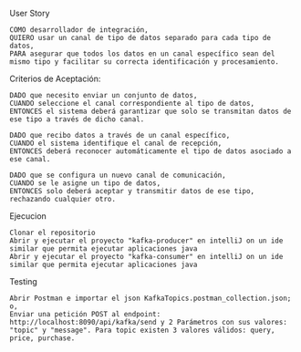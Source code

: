 User Story

    COMO desarrollador de integración,
    QUIERO usar un canal de tipo de datos separado para cada tipo de datos,
    PARA asegurar que todos los datos en un canal específico sean del mismo tipo y facilitar su correcta identificación y procesamiento.

Criterios de Aceptación:

    DADO que necesito enviar un conjunto de datos,
    CUANDO seleccione el canal correspondiente al tipo de datos,
    ENTONCES el sistema deberá garantizar que solo se transmitan datos de ese tipo a través de dicho canal.

    DADO que recibo datos a través de un canal específico,
    CUANDO el sistema identifique el canal de recepción,
    ENTONCES deberá reconocer automáticamente el tipo de datos asociado a ese canal.

    DADO que se configura un nuevo canal de comunicación,
    CUANDO se le asigne un tipo de datos,
    ENTONCES solo deberá aceptar y transmitir datos de ese tipo, rechazando cualquier otro.

Ejecucion

    Clonar el repositorio
    Abrir y ejecutar el proyecto "kafka-producer" en intelliJ on un ide similar que permita ejecutar aplicaciones java
    Abrir y ejecutar el proyecto "kafka-consumer" en intelliJ on un ide similar que permita ejecutar aplicaciones java

Testing

    Abrir Postman e importar el json KafkaTopics.postman_collection.json; o,
    Enviar una petición POST al endpoint: http://localhost:8090/api/kafka/send y 2 Parámetros con sus valores: "topic" y "message". Para topic existen 3 valores válidos: query, price, purchase.
